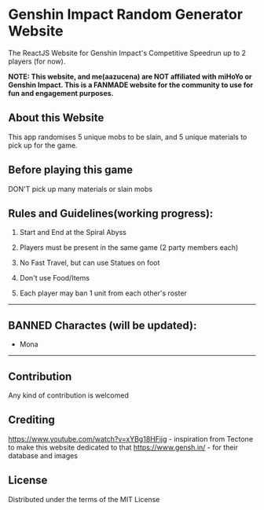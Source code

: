 # Genshin Impact Random Generator Website
The ReactJS Website for Genshin Impact's Competitive Speedrun up to 2 players (for now). 

**NOTE: This website, and me(aazucena) are NOT affiliated with miHoYo or Genshin Impact. 
This is a FANMADE website for the community to use for fun and engagement purposes.**

## About this Website
This app randomises 5 unique mobs to be slain, and 5 unique materials to pick up for the game.

## Before playing this game
DON'T pick up many materials or slain mobs

## Rules and Guidelines(working progress):

1. Start and End at the Spiral Abyss

2. Players must be present in the same game (2 party members each)

3. No Fast Travel, but can use Statues on foot

4. Don't use Food/Items

5. Each player may ban 1 unit from each other's roster

----------------
## BANNED Charactes (will be updated): 
- Mona
----------------

## Contribution
Any kind of contribution is welcomed

## Crediting
https://www.youtube.com/watch?v=xYBg18HFijg - inspiration from Tectone to make this website dedicated to that
https://www.gensh.in/ - for their database and images

## License
Distributed under the terms of the MIT License
